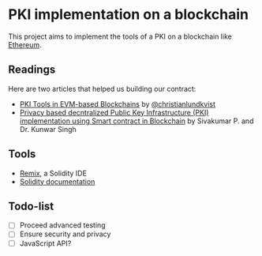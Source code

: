 # PKI implementation on a blockchain

This project aims to implement the tools of a PKI on a blockchain like [Ethereum](https://www.ethereum.org).

## Readings

Here are two articles that helped us building our contract:

 - [PKI Tools in EVM-based Blockchains](https://github.com/WebOfTrustInfo/rebooting-the-web-of-trust/blob/master/topics-and-advance-readings/pki_tools_in_evm_blockchains.md) by [@christianlundkvist](https://github.com/christianlundkvist)
 - [Privacy based decntralized Public Key Infrastructure (PKI) implementation using Smart contract in Blockchain](https://isrdc.iitb.ac.in/blockchain/workshops/2017-iitb/papers/paper-11%20-%20Decentralized%20PKI%20in%20blockchain%20and%20Smart%20contract.pdf) by Sivakumar P. and Dr. Kunwar Singh

## Tools

 - [Remix](https://remix.ethereum.org/), a Solidity IDE
 - [Solidity documentation](http://solidity.readthedocs.io/en/develop/index.html)

## Todo-list

 - [ ] Proceed advanced testing
 - [ ] Ensure security and privacy
 - [ ] JavaScript API?
